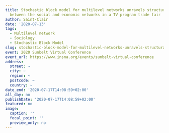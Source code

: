 ```yaml
---
title: Stochastic block model for multilevel networks unravels structural interdependence
  between the social and economic networks in a TV program trade fair
author: Saint-Clair
date: '2020-07-13'
tags:
  - Multilevel network
  - Sociology
  - Stochastic Block Model
slug: stochastic-block-model-for-multilevel-networks-unravels-structural-interdependence-between-the-social-and-economic-networks-in-a-tv-program-trade-fair
event: 2020 Sunbelt Virtual Conference
event_url: https://www.insna.org/events/sunbelt-virtual-conference
address:
  street: ~
  city: ~
  region: ~
  postcode: ~
  country: ~
date_end: '2020-07-17T14:08:59+02:00'
all_day: no
publishDate: '2020-07-17T14:08:59+02:00'
featured: no
image:
  caption: ''
  focal_point: ''
  preview_only: no
---
```

